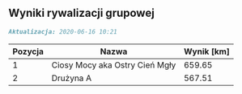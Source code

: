 ## Wyniki rywalizacji grupowej

```markdown
Aktualizacja: 2020-06-16 10:21
```

Pozycja | Nazwa | Wynik [km] |
------------ | -------------  | -------------
 1 |Ciosy Mocy aka Ostry Cień Mgły | 659.65 
 2 |Drużyna A | 567.51